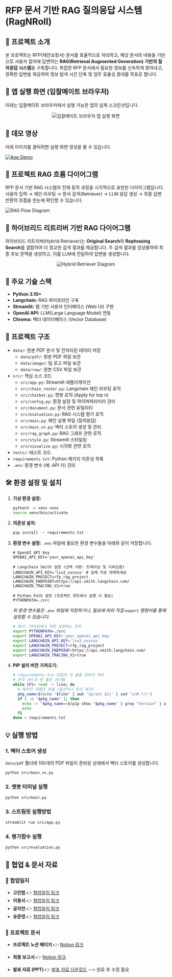 # RFP 문서 기반 RAG 질의응답 시스템 (RagNRoll)

## 🌟 프로젝트 소개

본 프로젝트는 RFP(제안요청서) 문서를 효율적으로 처리하고, 해당 문서의 내용을 기반으로 사용자 질의에 답변하는 **RAG(Retrieval Augmented Generation) 기반의 질의응답 시스템**을 구축합니다. 복잡한 RFP 문서에서 필요한 정보를 신속하게 찾아내고, 정확한 답변을 제공하여 정보 탐색 시간 단축 및 업무 효율성 증대를 목표로 합니다.

## 📱 앱 실행 화면 (입찰메이트 브라우저)

아래는 입찰메이트 브라우저에서 실행 가능한 앱의 실제 스크린샷입니다.

<p align="center"><img src="data/image/app_screenshot.png" alt="입찰메이트 브라우저 앱 실행 화면"/></p>

## 🎥 데모 영상

아래 이미지를 클릭하면 실행 화면 영상을 볼 수 있습니다.

[![App Demo](data/image/app_screenshot.png)](data/app_screenrecording.mp4)

## 🔄 프로젝트 RAG 흐름 다이어그램

RFP 문서 기반 RAG 시스템의 전체 동작 과정을 시각적으로 표현한 다이어그램입니다.  
사용자 입력 → 체인 라우팅 → 문서 검색(Retriever) → LLM 응답 생성 → 최종 답변 반환의 흐름을 한눈에 확인할 수 있습니다.

<img src="data/image/chain_router.png" alt="RAG Flow Diagram" />

## 🔄 하이브리드 리트리버 기반 RAG 다이어그램

하이브리드 리트리버(Hybrid Retriever)는 **Original Search**와 **Rephrasing Search**를 결합하여 더 정교한 검색 결과를 제공합니다.
두 검색 결과를 앙상블하여 최종 후보 문맥을 생성하고, 이를 LLM에 전달하여 답변을 생성합니다.

<p align="center"><img src="data/image/hybrid_retriever.webp" alt="Hybrid Retriever Diagram" /></p>

## 🚀 주요 기술 스택

*   **Python 3.10+**
*   **Langchain:** RAG 파이프라인 구축
*   **Streamlit:** 웹 기반 사용자 인터페이스 (Web UI) 구현
*   **OpenAI API:** LLM(Large Language Model) 연동
*   **Chroma:** 벡터 데이터베이스 (Vector Database)

## 📁 프로젝트 구조

*   `data/`: 원본 PDF 문서 및 전처리된 데이터 저장
    *   `data/pdf/`: 원본 PDF 파일 보관
    *   `data/image/`: 팀 로고 파일 보관
    *   `data/raw/`: 원본 CSV 파일 보관
*   `src/`: 핵심 소스 코드
    *   `src/app.py`: Streamlit 애플리케이션
    *   `src/chain_router.py`: Langchain 체인 라우팅 로직
    *   `src/chatbot.py`: 챗봇 로직 (Apply for top n)
    *   `src/config.py`: 환경 설정 및 하이퍼파라미터 관리
    *   `src/document.py`: 문서 관련 유틸리티
    *   `src/evaluation.py`: RAG 시스템 평가 로직
    *   `src/main.py`: 메인 실행 파일 (질의응답)
    *   `src/main_vs.py`: 벡터 스토어 생성 및 관리
    *   `src/rag_graph.py`: RAG 그래프 관련 로직
    *   `src/style.py`: Streamlit 스타일링
    *   `src/visualize.py`: 시각화 관련 로직
*   `tests/`: 테스트 코드
*   `requirements.txt`: Python 패키지 의존성 목록
*   `.env`: 환경 변수 (예: API 키) 관리

## 🛠️ 환경 설정 및 설치

1.  **가상 환경 설정:**
    ```bash
    python3 -m venv venv
    source venv/bin/activate
    ```
2.  **의존성 설치:**
    ```bash
    pip install -r requirements.txt
    ```

3.  **환경 변수 설정:**
    `.env` 파일에 필요한 환경 변수들을 아래와 같이 저장합니다.
    ```dotenv
    # OpenAI API Key
    OPENAI_API_KEY='your_openai_api_key'

    # Langchain Smith 설정 (선택 사항: 트레이싱 및 디버깅용)
    LANGCHAIN_API_KEY='lsv2_xxxxxx' # 실제 키로 대체하세요
    LANGCHAIN_PROJECT=rfp_rag_project
    LANGCHAIN_ENDPOINT=https://api.smith.langchain.com/
    LANGCHAIN_TRACING_V2=true

    # Python Path 설정 (프로젝트 루트에서 실행 시 필요)
    PYTHONPATH=./src
    ```
    *위 환경 변수들은 `.env` 파일에 저장하거나, 필요에 따라 직접 `export` 명령어를 통해 설정할 수 있습니다.*
    ```bash
    # 예시: 터미널에서 직접 설정하는 경우
    export PYTHONPATH=./src
    export OPENAI_API_KEY='your_openai_api_key'
    export LANGCHAIN_API_KEY='lsv2_xxxxxx'
    export LANGCHAIN_PROJECT=rfp_rag_project
    export LANGCHAIN_ENDPOINT=https://api.smith.langchain.com/
    export LANGCHAIN_TRACING_V2=true
    ```

4.  **PIP 설치 버전 가져오기:**
    ```bash
    # requirements.txt 파일의 각 줄을 읽어서 처리
    # 주석 (#)과 빈 줄은 건너뜀
    while IFS= read -r line; do
      # 패키지 이름만 추출 (옵션이나 주석 제거)
      pkg_name=$(echo "$line" | awk '{print $1}' | sed 's/#.*//')
      if [ -n "$pkg_name" ]; then
        echo -n "$pkg_name==$(pip show "$pkg_name" | grep "Version" | awk '{print $2}')"
        echo
      fi
    done < requirements.txt
    ```

## 💡 실행 방법

### 1. 벡터 스토어 생성

`data/pdf` 폴더에 100개의 PDF 파일이 준비된 상태에서 벡터 스토어를 생성합니다.
```bash
python src/main_vs.py
```

### 2. 챗봇 터미널 실행
```bash
python src/main.py
```

### 3. 스트림릿 실행방법
```bash
streamlit run src/app.py
```

### 4. 평가함수 실행
```bash
python src/evaluation.py
```

## 📓 협업 & 문서 자료

### 👥 협업일지
- **고인범** 👉 [협업일지 링크](https://www.notion.so/_-27fbc32ff871805cb7f4fd45e413ca14)
- **이종서** 👉 [협업일지 링크](https://www.notion.so/26b64dd7ce72805db00df861d1ad7af2)
- **공지연** 👉 [협업일지 링크](https://chlorinated-knife-ad5.notion.site/26b90068d16d80fc95f1c3774e974ea7)
- **유준영** 👉 [협업일지 링크](https://www.notion.so/26bd8eb5efbb80eb8860cea6e0dac93f)

### 📑 프로젝트 문서
- **프로젝트 노션 페이지**
  👉 [Notion 링크](https://www.notion.so/RFP-RAG-26a7f7b0bee7808e86c9f1b3f9211aa1)

- **최종 보고서**
  👉 [Notion 링크](https://www.notion.so/GPT-27e7f7b0bee780d7b8a2c6a63b24b889)

- **발표 자료 (PPT)**
  👉 [발표 자료 다운로드](https://your-ppt-link) --> 완료 후 수정 필요
